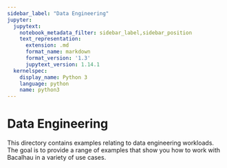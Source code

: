 ```yaml
---
sidebar_label: "Data Engineering"
jupyter:
  jupytext:
    notebook_metadata_filter: sidebar_label,sidebar_position
    text_representation:
      extension: .md
      format_name: markdown
      format_version: '1.3'
      jupytext_version: 1.14.1
  kernelspec:
    display_name: Python 3
    language: python
    name: python3
---
```


# Data Engineering

This directory contains examples relating to data engineering workloads.
The goal is to provide a range of examples that show you how to work with Bacalhau in a variety of use cases.
